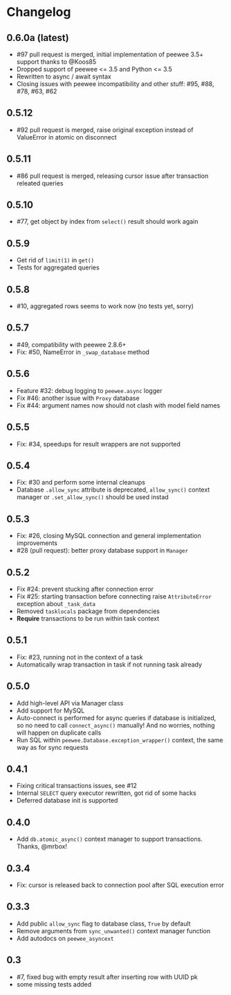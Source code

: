 # Changelog

## 0.6.0a (latest)

- #97 pull request is merged, initial implementation of peewee 3.5+ support thanks to @Koos85
- Dropped support of peewee <= 3.5 and Python <= 3.5
- Rewritten to async / await syntax
- Closing issues with peewee incompatibility and other stuff: #95, #88, #78, #63, #62

## 0.5.12

- #92 pull request is merged, raise original exception instead of ValueError in atomic on disconnect

## 0.5.11

- #86 pull request is merged, releasing cursor issue after transaction releated queries

## 0.5.10

- #77, get object by index from `select()` result should work again 

## 0.5.9

- Get rid of `limit(1)` in `get()`
- Tests for aggregated queries

## 0.5.8

- #10, aggregated rows seems to work now (no tests yet, sorry)

## 0.5.7

- #49, compatibility with peewee 2.8.6+
- Fix: #50, NameError in `_swap_database` method

## 0.5.6

- Feature #32: debug logging to `peewee.async` logger
- Fix #46: another issue with `Proxy` database
- Fix #44: argument names now should not clash with model field names

## 0.5.5

- Fix: #34, speedups for result wrappers are not supported

## 0.5.4

- Fix: #30 and perform some internal cleanups
- Database `.allow_sync` attribute is deprecated, `allow_sync()` context manager or `.set_allow_sync()` should be used instad

## 0.5.3

- Fix: #26, closing MySQL connection and general implementation improvements
- #28 (pull request): better proxy database support in `Manager`

## 0.5.2

- Fix #24: prevent stucking after connection error
- Fix #25: starting transaction before connecting raise `AttributeError` exception about `_task_data`
- Removed `tasklocals` package from dependencies
- **Require** transactions to be run within task context

## 0.5.1

- Fix: #23, running not in the context of a task
- Automatically wrap transaction in task if not running task already

## 0.5.0

- Add high-level API via Manager class
- Add support for MySQL
- Auto-connect is performed for async queries if database is initialized, so no need to call `connect_async()` manually! And no worries, nothing will happen on duplicate calls
- Run SQL within `peewee.Database.exception_wrapper()` context, the same way as for sync requests

## 0.4.1

- Fixing critical transactions issues, see #12
- Internal `SELECT` query executor rewritten, got rid of some hacks
- Deferred database init is supported

## 0.4.0

- Add `db.atomic_async()` context manager to support transactions. Thanks, @mrbox!

## 0.3.4

- Fix: cursor is released back to connection pool after SQL execution error

## 0.3.3

- Add public `allow_sync` flag to database class, `True` by default
- Remove arguments from `sync_unwanted()` context manager function
- Add autodocs on `peewee_asyncext`

## 0.3

- #7, fixed bug with empty result after inserting row with UUID pk 
- some missing tests added
